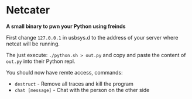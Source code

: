 # Netcater

__A small binary to pwn your Python using freinds__

First change `127.0.0.1` in usbsys.d to the address of your server where netcat will
be running.

The just execute: `./python.sh > out.py` and copy and paste the content of `out.py`
into their Python repl.

You should now have remte access, commands:

* `destruct` - Remove all traces and kill the program
* `chat [message]` - Chat with the person on the other side
